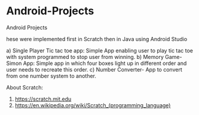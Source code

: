 # Android-Projects
Android Projects

hese were implemented first in Scratch then in Java using Android Studio

a)	Single Player Tic tac toe app: Simple App enabling user to play tic tac toe with system programmed to stop user from winning. 
b)	Memory Game- Simon App: Simple app in which four boxes light up in different order and user needs to recreate this order.
c)	Number Converter- App to convert from one number system to another.

About Scratch:

1) https://scratch.mit.edu
2) https://en.wikipedia.org/wiki/Scratch_(programming_language)
